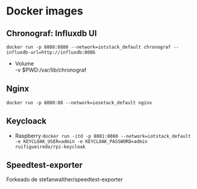 # Docker images

## Chronograf: Influxdb UI

`docker run -p 8888:8888 --network=iotstack_default chronograf --influxdb-url=http://influxdb:8086`

* Volume  
-v $PWD:/var/lib/chronograf

## Nginx

`docker run -p 8080:80 --network=iosetack_default nginx`

## Keycloack 
* Raspberry 
`docker run -itd -p 8081:8080 --network=iotstack_default -e KEYCLOAK_USER=admin -e KEYCLOAK_PASSWORD=admin ruifigueiredo/rpi-keycloak`

## Speedtest-exporter
Forkeado de stefanwalther/speedtest-exporter
